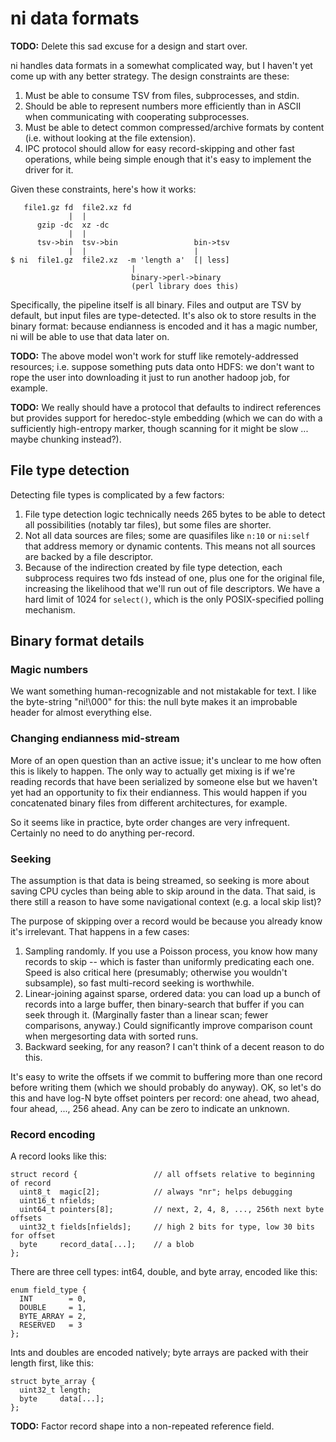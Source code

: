 # ni data formats
**TODO:** Delete this sad excuse for a design and start over.

ni handles data formats in a somewhat complicated way, but I haven't yet come
up with any better strategy. The design constraints are these:

1. Must be able to consume TSV from files, subprocesses, and stdin.
2. Should be able to represent numbers more efficiently than in ASCII when
   communicating with cooperating subprocesses.
3. Must be able to detect common compressed/archive formats by content (i.e.
   without looking at the file extension).
4. IPC protocol should allow for easy record-skipping and other fast
   operations, while being simple enough that it's easy to implement the driver
   for it.

Given these constraints, here's how it works:

```
   file1.gz fd  file2.xz fd
             |  |
      gzip -dc  xz -dc
             |  |
      tsv->bin  tsv->bin                 bin->tsv
             |  |                        |
$ ni  file1.gz  file2.xz  -m 'length a'  [| less]
                           |
                           binary->perl->binary
                           (perl library does this)
```

Specifically, the pipeline itself is all binary. Files and output are TSV by
default, but input files are type-detected. It's also ok to store results in
the binary format: because endianness is encoded and it has a magic number, ni
will be able to use that data later on.

**TODO:** The above model won't work for stuff like remotely-addressed
  resources; i.e. suppose something puts data onto HDFS: we don't want to rope
  the user into downloading it just to run another hadoop job, for example.

**TODO:** We really should have a protocol that defaults to indirect references
  but provides support for heredoc-style embedding (which we can do with a
  sufficiently high-entropy marker, though scanning for it might be slow ...
  maybe chunking instead?).

## File type detection
Detecting file types is complicated by a few factors:

1. File type detection logic technically needs 265 bytes to be able to detect
   all possibilities (notably tar files), but some files are shorter.
2. Not all data sources are files; some are quasifiles like `n:10` or `ni:self`
   that address memory or dynamic contents. This means not all sources are
   backed by a file descriptor.
3. Because of the indirection created by file type detection, each subprocess
   requires two fds instead of one, plus one for the original file, increasing
   the likelihood that we'll run out of file descriptors. We have a hard limit
   of 1024 for `select()`, which is the only POSIX-specified polling mechanism.

## Binary format details
### Magic numbers
We want something human-recognizable and not mistakable for text. I like the
byte-string "ni!\000" for this: the null byte makes it an improbable header for
almost everything else.

### Changing endianness mid-stream
More of an open question than an active issue; it's unclear to me how often
this is likely to happen. The only way to actually get mixing is if we're
reading records that have been serialized by someone else but we haven't yet
had an opportunity to fix their endianness. This would happen if you
concatenated binary files from different architectures, for example.

So it seems like in practice, byte order changes are very infrequent. Certainly
no need to do anything per-record.

### Seeking
The assumption is that data is being streamed, so seeking is more about saving
CPU cycles than being able to skip around in the data. That said, is there
still a reason to have some navigational context (e.g. a local skip list)?

The purpose of skipping over a record would be because you already know it's
irrelevant. That happens in a few cases:

1. Sampling randomly. If you use a Poisson process, you know how many records
   to skip -- which is faster than uniformly predicating each one. Speed is
   also critical here (presumably; otherwise you wouldn't subsample), so fast
   multi-record seeking is worthwhile.
2. Linear-joining against sparse, ordered data: you can load up a bunch of
   records into a large buffer, then binary-search that buffer if you can seek
   through it. (Marginally faster than a linear scan; fewer comparisons,
   anyway.) Could significantly improve comparison count when mergesorting data
   with sorted runs.
3. Backward seeking, for any reason? I can't think of a decent reason to do
   this.

It's easy to write the offsets if we commit to buffering more than one record
before writing them (which we should probably do anyway). OK, so let's do this
and have log-N byte offset pointers per record: one ahead, two ahead, four
ahead, ..., 256 ahead. Any can be zero to indicate an unknown.

### Record encoding
A record looks like this:

```
struct record {                 // all offsets relative to beginning of record
  uint8_t  magic[2];            // always "nr"; helps debugging
  uint16_t nfields;
  uint64_t pointers[8];         // next, 2, 4, 8, ..., 256th next byte offsets
  uint32_t fields[nfields];     // high 2 bits for type, low 30 bits for offset
  byte     record_data[...];    // a blob
};
```

There are three cell types: int64, double, and byte array, encoded like this:

```
enum field_type {
  INT        = 0,
  DOUBLE     = 1,
  BYTE_ARRAY = 2,
  RESERVED   = 3
};
```

Ints and doubles are encoded natively; byte arrays are packed with their length
first, like this:

```
struct byte_array {
  uint32_t length;
  byte     data[...];
};
```

**TODO:** Factor record shape into a non-repeated reference field.
